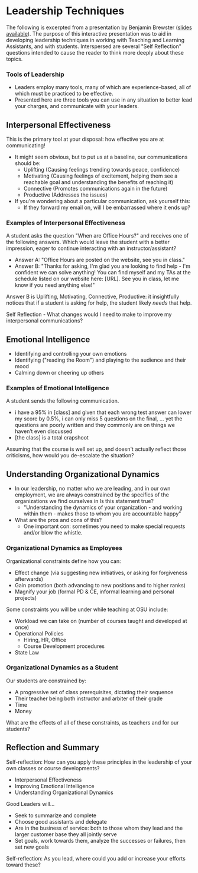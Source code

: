 # Leadership Techniques

The following is excerpted from a presentation by Benjamin Brewster ([slides available](./docs/Training_LeadershipTools.pdf)). The purpose of this interactive presentation was to aid in developing leadership techniques in working with Teaching and Learning Assistants, and with students. Interspersed are several "Self Reflection" questions intended to cause the reader to think more deeply about these topics.

### Tools of Leadership

- Leaders employ many tools, many of which are experience-based, all of which must be practiced to be effective.
- Presented here are three tools you can use in any situation to better lead your charges, and communicate with your leaders.

## Interpersonal Effectiveness

This is the primary tool at your disposal: how effective you are at communicating!

- It might seem obvious, but to put us at a baseline, our communications should be:  
  - Uplifting (Causing feelings trending towards peace, confidence)
  - Motivating (Causing feelings of excitement, helping them see a reachable goal
and understanding the benefits of reaching it)
  - Connective (Promotes communications again in the future)
  - Productive (Addresses the issues)
-  If you're wondering about a particular communication, ask yourself this:  
    - If they forward my email on, will I be embarrassed where it ends up?

### Examples of Interpersonal Effectiveness

A student asks the question "When are Office Hours?" and receives one of the following answers.  Which would leave the student with a better impression, eager to continue interacting with an instructor/assistant?

- Answer A: "Office Hours are posted on the website, see you in class."
- Answer B: "Thanks for asking, I'm glad you are looking to find help - I'm confident we can solve anything! You can find myself and my TAs at the schedule listed on our website here: \[URL\]. See you in class, let me know if you need anything else!"

Answer B is Uplifting, Motivating, Connective, Productive: it insightfully notices that if a student is asking for help, the student likely _needs_ that help.

Self Reflection - What changes would I need to make to improve my interpersonal communications?

## Emotional Intelligence

- Identifying and controlling your own emotions
- Identifying ("reading the Room") and playing to the audience and their mood
- Calming down or cheering up others

### Examples of Emotional Intelligence

A student sends the following communication.

- i have a 95% in \[class\] and given that each wrong test answer can lower my score by 0.5%, i can only miss 5 questions on the final, ... yet the questions are poorly written and they commonly are on things we haven’t even discussed
- \[the class\] is a total crapshoot

Assuming that the course is well set up, and doesn't actually reflect those criticisms, how would you de-escalate the situation?

## Understanding Organizational Dynamics

- In our leadership, no matter who we are leading, and in our own employment, we are always constrained by the specifics of the organizations we find ourselves in Is this statement true?
  - "Understanding the dynamics of your organization - and working within them - makes those to whom you are accountable happy"
- What are the pros and cons of this?
  - One important con: sometimes you need to make special requests and/or blow the whistle.

### Organizational Dynamics as Employees

Organizational constraints define how you can:

- Effect change (via suggesting new initiatives, or asking for forgiveness
afterwards)
- Gain promotion (both advancing to new positions and to higher ranks)
- Magnify your job (formal PD & CE, informal learning and personal projects)

Some constraints you will be under while teaching at OSU include:

- Workload we can take on (number of courses taught and developed at once)
- Operational Policies
  - Hiring, HR, Office
  - Course Development procedures
- State Law

### Organizational Dynamics as a Student

Our students are constrained by:

- A progressive set of class prerequisites, dictating their sequence
- Their teacher being both instructor and arbiter of their grade
- Time
- Money

What are the effects of all of these constraints, as teachers and for our students?

## Reflection and Summary

Self-reflection: How can you apply these principles in the leadership of your own classes or course developments?

- Interpersonal Effectiveness
- Improving Emotional Intelligence
- Understanding Organizational Dynamics

Good Leaders will...

- Seek to summarize and complete
- Choose good assistants and delegate
- Are in the business of service: both to those whom they lead and the larger customer base they all jointly serve
- Set goals, work towards them, analyze the successes or failures, then set new goals

Self-reflection: As you lead, where could you add or increase your efforts toward these?

